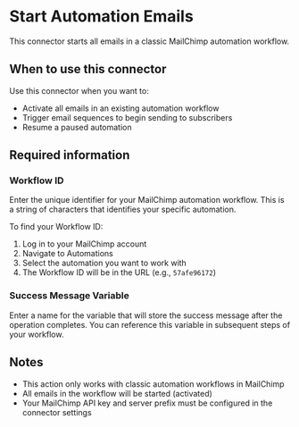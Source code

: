 # Start Automation Emails

This connector starts all emails in a classic MailChimp automation workflow.

## When to use this connector

Use this connector when you want to:
- Activate all emails in an existing automation workflow
- Trigger email sequences to begin sending to subscribers
- Resume a paused automation

## Required information

### Workflow ID
Enter the unique identifier for your MailChimp automation workflow. This is a string of characters that identifies your specific automation.

To find your Workflow ID:
1. Log in to your MailChimp account
2. Navigate to Automations
3. Select the automation you want to work with
4. The Workflow ID will be in the URL (e.g., `57afe96172`)

### Success Message Variable
Enter a name for the variable that will store the success message after the operation completes. You can reference this variable in subsequent steps of your workflow.

## Notes
- This action only works with classic automation workflows in MailChimp
- All emails in the workflow will be started (activated)
- Your MailChimp API key and server prefix must be configured in the connector settings